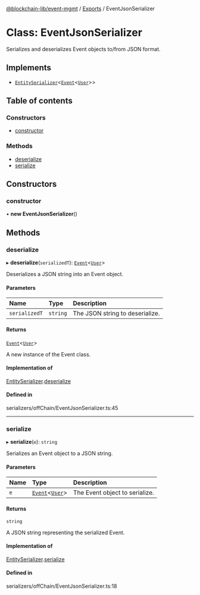 [@blockchain-lib/event-mgmt](../README.md) / [Exports](../modules.md) / EventJsonSerializer

# Class: EventJsonSerializer

Serializes and deserializes Event objects to/from JSON format.

## Implements

- [`EntitySerializer`](../interfaces/EntitySerializer.md)<[`Event`](Event.md)<[`User`](User.md)\>\>

## Table of contents

### Constructors

- [constructor](EventJsonSerializer.md#constructor)

### Methods

- [deserialize](EventJsonSerializer.md#deserialize)
- [serialize](EventJsonSerializer.md#serialize)

## Constructors

### constructor

• **new EventJsonSerializer**()

## Methods

### deserialize

▸ **deserialize**(`serializedT`): [`Event`](Event.md)<[`User`](User.md)\>

Deserializes a JSON string into an Event object.

#### Parameters

| Name | Type | Description |
| :------ | :------ | :------ |
| `serializedT` | `string` | The JSON string to deserialize. |

#### Returns

[`Event`](Event.md)<[`User`](User.md)\>

A new instance of the Event class.

#### Implementation of

[EntitySerializer](../interfaces/EntitySerializer.md).[deserialize](../interfaces/EntitySerializer.md#deserialize)

#### Defined in

serializers/offChain/EventJsonSerializer.ts:45

___

### serialize

▸ **serialize**(`e`): `string`

Serializes an Event object to a JSON string.

#### Parameters

| Name | Type | Description |
| :------ | :------ | :------ |
| `e` | [`Event`](Event.md)<[`User`](User.md)\> | The Event object to serialize. |

#### Returns

`string`

A JSON string representing the serialized Event.

#### Implementation of

[EntitySerializer](../interfaces/EntitySerializer.md).[serialize](../interfaces/EntitySerializer.md#serialize)

#### Defined in

serializers/offChain/EventJsonSerializer.ts:18

